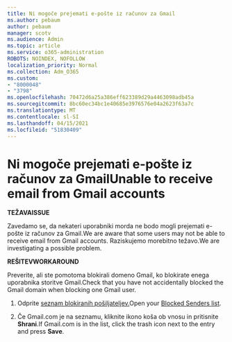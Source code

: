 ```yaml
---
title: Ni mogoče prejemati e-pošte iz računov za Gmail
ms.author: pebaum
author: pebaum
manager: scotv
ms.audience: Admin
ms.topic: article
ms.service: o365-administration
ROBOTS: NOINDEX, NOFOLLOW
localization_priority: Normal
ms.collection: Adm_O365
ms.custom:
- "8000048"
- "3798"
ms.openlocfilehash: 70472d6a25a386eff623389d29a4463098adb45a
ms.sourcegitcommit: 8bc60ec34bc1e40685e3976576e04a2623f63a7c
ms.translationtype: MT
ms.contentlocale: sl-SI
ms.lasthandoff: 04/15/2021
ms.locfileid: "51830409"
---
```

# <a name="unable-to-receive-email-from-gmail-accounts"></a><span data-ttu-id="80561-102">Ni mogoče prejemati e-pošte iz računov za Gmail</span><span class="sxs-lookup"><span data-stu-id="80561-102">Unable to receive email from Gmail accounts</span></span>

<span data-ttu-id="80561-103">**TEŽAVA**</span><span class="sxs-lookup"><span data-stu-id="80561-103">**ISSUE**</span></span>

<span data-ttu-id="80561-104">Zavedamo se, da nekateri uporabniki morda ne bodo mogli prejemati e-pošte iz računov za Gmail.</span><span class="sxs-lookup"><span data-stu-id="80561-104">We are aware that some users may not be able to receive email from Gmail accounts.</span></span> <span data-ttu-id="80561-105">Raziskujemo morebitno težavo.</span><span class="sxs-lookup"><span data-stu-id="80561-105">We are investigating a possible problem.</span></span>

<span data-ttu-id="80561-106">**REŠITEV**</span><span class="sxs-lookup"><span data-stu-id="80561-106">**WORKAROUND**</span></span>

<span data-ttu-id="80561-107">Preverite, ali ste pomotoma blokirali domeno Gmail, ko blokirate enega uporabnika storitve Gmail.</span><span class="sxs-lookup"><span data-stu-id="80561-107">Check that you have not accidentally blocked the Gmail domain when blocking one Gmail user.</span></span>

1. <span data-ttu-id="80561-108">Odprite [seznam blokiranih pošiljateljev.](https://go.microsoft.com/fwlink/?linkid=2121010)</span><span class="sxs-lookup"><span data-stu-id="80561-108">Open your [Blocked Senders list](https://go.microsoft.com/fwlink/?linkid=2121010).</span></span>

2. <span data-ttu-id="80561-109">Če Gmail.com je na seznamu, kliknite ikono koša ob vnosu in pritisnite **Shrani**.</span><span class="sxs-lookup"><span data-stu-id="80561-109">If Gmail.com is in the list, click the trash icon next to the entry and press **Save**.</span></span>
